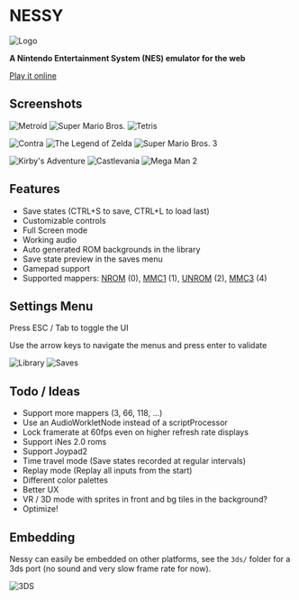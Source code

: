 # NESSY

![Logo](resources/logo.png)

**A Nintendo Entertainment System (NES) emulator for the web**

[Play it online](https://nathsou.github.io/nessy/)

## Screenshots

![Metroid](resources/metroid.png)
![Super Mario Bros.](resources/smb.png)
![Tetris](resources/tetris.png)

![Contra](resources/contra.png)
![The Legend of Zelda](resources/zelda.png)
![Super Mario Bros. 3](resources/smb3.png)

![Kirby's Adventure](resources/kirby.png)
![Castlevania](resources/castlevania.png)
![Mega Man 2](resources/megaman2.png)

## Features

- Save states (CTRL+S to save, CTRL+L to load last)
- Customizable controls
- Full Screen mode
- Working audio
- Auto generated ROM backgrounds in the library
- Save state preview in the saves menu
- Gamepad support
- Supported mappers: [NROM](https://nesdir.github.io/mapper0.html) (0), [MMC1](https://nesdir.github.io/mapper1.html) (1), [UNROM](https://nesdir.github.io/mapper2.html) (2), [MMC3](https://nesdir.github.io/mapper4.html) (4)

## Settings Menu
Press ESC / Tab to toggle the UI

Use the arrow keys to navigate the menus and press enter to validate

![Library](resources/library.png)
![Saves](resources/saves.png)

## Todo / Ideas

- Support more mappers (3, 66, 118, ...)
- Use an AudioWorkletNode instead of a scriptProcessor
- Lock framerate at 60fps even on higher refresh rate displays
- Support iNes 2.0 roms
- Support Joypad2
- Time travel mode (Save states recorded at regular intervals)
- Replay mode (Replay all inputs from the start)
- Different color palettes
- Better UX
- VR / 3D mode with sprites in front and bg tiles in the background?
- Optimize!

## Embedding

Nessy can easily be embedded on other platforms, see the `3ds/` folder for a 3ds port (no sound and very slow frame rate for now).

![3DS](resources/3ds.png)